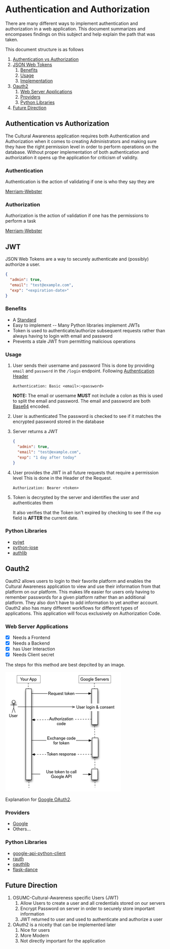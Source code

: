 # Authentication and Authorization

There are many different ways to implement authentication and authorization in a web application.
This document summarizes and encompases findings on this subject and help explain the path that was taken.

This document structure is as follows

1. [Authentication vs Authorization](#Authentication-vs-Authorization)
2. [JSON Web Tokens](#JWT)
   1. [Benefits](#Benefits)
   2. [Usage](#Usage)
   3. [Implementation](#Implementation)
3. [Oauth2](#Oauth2)
   1. [Web Server Applications](#Web-Server-Applications)
   2. [Providers](#Providers)
   3. [Python Libraries](#Python-Libraries)
4. [Future Direction](#Future-Direction)

## Authentication vs Authorization

The Cultural Awareness application requires both Authentication and Authorization when it comes to creating Administrators and
making sure they have the right permission level in order to perform operations on the database. Without proper implementation of both authentication and authorization it opens up the application for criticism of validity.

### Authentication

Authentication is the action of validating if one is who they say they are

[Merriam-Webster](https://www.merriam-webster.com/dictionary/authentication)

### Authorization

Authorization is the action of validation if one has the permissions to perform a task

[Merriam-Webster](https://www.merriam-webster.com/dictionary/authorization)

## JWT

JSON Web Tokens are a way to securely authenticate and (possibly) authorize a user.

```json
{
  "admin": true,
  "email": "test@example.com",
  "exp": "<expiration-date>"
}
```

### Benefits

- A [Standard](https://tools.ietf.org/html/rfc7519)
- Easy to implement -- Many Python libraries implement JWTs
- Token is used to authenticate/authorize subsequent requests rather than always having to login with email and password
- Prevents a stale JWT from permitting malicious operations

### Usage

1. User sends their username and password
   This is done by providing `email` and `password` in the `/login` endpoint.
   Following [Authentication Header](https://developer.mozilla.org/en-US/docs/Web/HTTP/Authentication)

   ```text
   Authentication: Basic <email>:<password>
   ```

   **NOTE:** The email or username **MUST** not include a colon as this is used to split the email and password. The email and password are
   both [Base64](https://en.wikipedia.org/wiki/Base64) encoded.

2. User is authenticated
   The password is checked to see if it matches the encrypted password stored in the database

3. Server returns a JWT

   ```json
   {
     "admin": true,
     "email": "test@example.com",
     "exp": "1 day after today"
   }
   ```

4. User provides the JWT in all future requests that require a permission level
   This is done in the Header of the Request.

   ```text
   Authorization: Bearer <token>
   ```

5. Token is decrypted by the server and identifies the user and authenticates them

   It also verifies that the Token isn't expired by checking to see if the `exp` field is **AFTER** the current date.

### Python Libraries

- [pyjwt](https://github.com/jpadilla/pyjwt/)
- [python-jose](https://github.com/mpdavis/python-jose/)
- [authlib](https://github.com/lepture/authlib)

## Oauth2

Oauth2 allows users to login to their favorite platform and enables the Cultural Awareness application to view and use their information from that platform
on our platform. This makes life easier for users only having to remember passwords for a given platform rather than an additional platform. They also don't have to add information to yet another account. Oauth2 also has many different workflows for different types of applications. This application will focus exclusively on Authorization Code.

### Web Server Applications

- [x] Needs a Frontend
- [x] Needs a Backend
- [x] has User Interaction
- [x] Needs Client secret

The steps for this method are best depcited by an image.

![Oauth2  Server application drawing](./images/OAuth2-Web-Server-Application.png)

Explanation for [Google OAuth2](https://developers.google.com/identity/protocols/oauth2/web-server).

### Providers

- [Google](https://developers.google.com/identity/protocols/oauth2)
- Others...

### Python Libraries

- [google-api-python-client](https://github.com/googleapis/google-api-python-client)
- [rauth](https://github.com/litl/rauth)
- [oauthlib](https://github.com/oauthlib/oauthlib)
- [flask-dance](https://github.com/singingwolfboy/flask-dance)

## Future Direction

1. OSUMC-Cultural-Awareness specific Users (JWT)
   1. Allow Users to create a user and all credentials stored on our servers
   2. Encrypt Password on server in order to securely store important information
   3. JWT returned to user and used to authenticate and authorize a user
2. OAuth2 is a niceity that can be implemented later
   1. Nice for users
   2. More Modern
   3. Not directly important for the application

